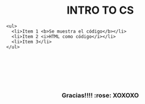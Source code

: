 <h1 align='center'></h1>
<h1 align="center">INTRO TO CS</h1>









<pre><code>&lt;ul&gt;
  &lt;li&gt;Item 1 &lt;b&gt;Se muestra el código&lt;/b&gt;&lt;/li&gt;
  &lt;li&gt;Item 2 &lt;i&gt;HTML como código&lt;/i&gt;&lt;/li&gt;
  &lt;li&gt;Item 3&lt;/li&gt;
&lt;/ul&gt;</code></pre>
<h1 align='center'></h1>
<br/> 
<br/> 
<br/> 
<h3 align="center">Gracias!!!!  :rose:   XOXOXO
